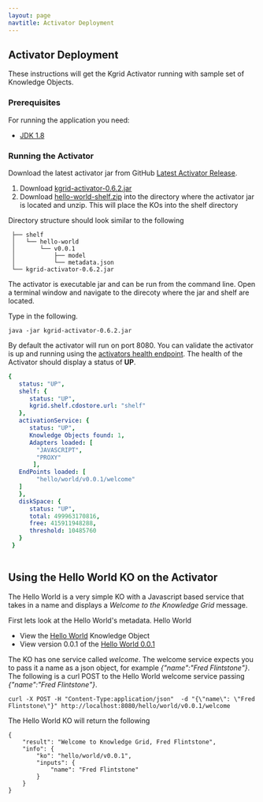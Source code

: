 ```yaml
---
layout: page
navtitle: Activator Deployment
---
```

## Activator Deployment

These instructions will get the Kgrid Activator running with sample set of Knowledge Objects.

### Prerequisites

For running the application you need:

- [JDK 1.8](http://www.oracle.com/technetwork/java/javase/downloads/jdk8-downloads-2133151.html)

### Running the Activator

Download the latest activator jar from GitHub [Latest Activator Release](https://github.com/kgrid/kgrid-activator/releases/latest).

1. Download [kgrid-activator-0.6.2.jar](https://github.com/kgrid/kgrid-activator/releases/latest)  
1. Download [hello-world-shelf.zip](https://github.com/kgrid/kgrid-activator/releases/latest) into the directory 
where the activator jar is located and unzip.  This will place the KOs into the shelf directory


Directory structure should look similar to the following

```     
 ├── shelf
 │   └── hello-world  
 │       └── v0.0.1
 │           ├── model
 │           └── metadata.json
 └── kgrid-activator-0.6.2.jar
```

The activator is executable jar and can be run from the command line.  Open a terminal window and navigate to the direcoty where the jar and shelf are located.  

Type in the following. 

``` java -jar kgrid-activator-0.6.2.jar ```

By default the activator will run on port 8080. You can validate the activator is up and running using 
the [activators health endpoint](http://localhost:8080/health).  The health of the Activator should display a status of **UP**.  

```yaml
{
   status: "UP",
   shelf: {
      status: "UP",
      kgrid.shelf.cdostore.url: "shelf"
   },
   activationService: {
      status: "UP",
      Knowledge Objects found: 1,
      Adapters loaded: [
        "JAVASCRIPT",
        "PROXY"
       ],
   EndPoints loaded: [
        "hello/world/v0.0.1/welcome"
   ]
   },
   diskSpace: {
      status: "UP",
      total: 499963170816,
      free: 415911948288,
      threshold: 10485760
   }
 }
 
```

## Using the Hello World KO on the Activator 

The Hello World is a very simple KO with a Javascript based service that takes in a name and displays 
 a _Welcome to the Knowledge Grid_ message. 
 
 First lets look at the Hello World's metadata. Hello World
 
 * View the [Hello World](http://localhost:8080/hello/world) Knowledge Object
 * View version 0.0.1 of the [Hello World 0.0.1](http://localhost:8080/hello/world//v0.0.1)  

The KO has one service called _welcome_.  The welcome service expects you to pass it a name as a json 
object, for example _{"name":"Fred Flintstone"}_.  The following is a curl POST to the Hello World 
welcome service passing _{"name":"Fred Flintstone"}_.

```curl -X POST -H "Content-Type:application/json"  -d "{\"name\": \"Fred Flintstone\"}" http://localhost:8080/hello/world/v0.0.1/welcome```

The Hello World KO will return the following

```
{
    "result": "Welcome to Knowledge Grid, Fred Flintstone",
    "info": {
        "ko": "hello/world/v0.0.1",
        "inputs": {
            "name": "Fred Flintstone"
        }
    }
}
```

